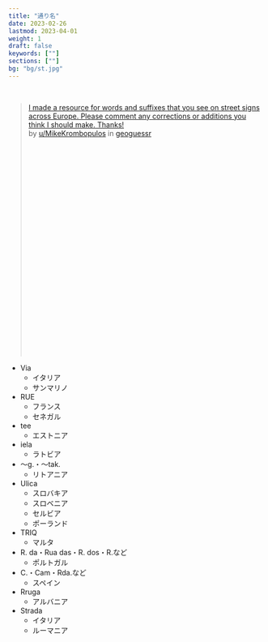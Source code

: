 ```yaml
---
title: "通り名"
date: 2023-02-26
lastmod: 2023-04-01
weight: 1
draft: false
keywords: [""]
sections: [""]
bg: "bg/st.jpg"
---
```


<br />


<blockquote class="reddit-embed-bq" style="height:500px" data-embed-height="500">      <a href="https://www.reddit.com/r/geoguessr/comments/yo1hkz/i_made_a_resource_for_words_and_suffixes_that_you/">I made a resource for words and suffixes that you see on street signs across Europe. Please comment any corrections or additions you think I should make. Thanks!</a><br> by      <a href="https://www.reddit.com/user/MikeKrombopulos">u/MikeKrombopulos</a> in      <a href="https://www.reddit.com/r/geoguessr/">geoguessr</a>    </blockquote><script async="" src="https://embed.reddit.com/widgets.js" charset="UTF-8"></script>

<div class="main-description">
<ul>
    <li>Via
        <ul>
            <li>イタリア</li>
            <li>サンマリノ</li>
        </ul>
    </li>
    <li>RUE
        <ul>
            <li>フランス</li>
            <li>セネガル</li>
        </ul>
    </li>
    <li>tee
        <ul>
            <li>エストニア</li>
        </ul>
    </li>
    <li>iela
        <ul>
            <li>ラトビア</li>
        </ul>
    </li>
    <li>～g.・～tak.
        <ul>
            <li>リトアニア</li>
        </ul>
    </li>
    <li>Ulica
        <ul>
            <li>スロバキア</li>
            <li>スロベニア</li>
            <li>セルビア</li>
            <li>ポーランド</li>
        </ul>
    </li>
    <li>TRIQ
        <ul>
            <li>マルタ</li>
        </ul>
    </li>
    <li>R. da・Rua das・R. dos・R.など
        <ul>
            <li>ポルトガル</li>
        </ul>
    </li>
    <li>C.・Cam・Rda.など
        <ul>
            <li>スペイン</li>
        </ul>
    </li>
    <li>Rruga
        <ul>
            <li>アルバニア</li>
        </ul>
    </li>
    <li>Strada
        <ul>
            <li>イタリア</li>
            <li>ルーマニア</li>
        </ul>
    </li>
</ul>
</div>